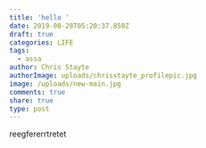 ```yaml
---
title: 'hello '
date: 2019-08-28T05:20:37.850Z
draft: true
categories: LIFE
tags:
  - assa
author: Chris Stayte
authorImage: uploads/chrisstayte_profilepic.jpg
image: /uploads/new-main.jpg
comments: true
share: true
type: post
---
```

reegfererrtretet
